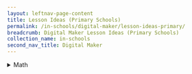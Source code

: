 ```yaml
---
layout: leftnav-page-content
title: Lesson Ideas (Primary Schools)
permalink: /in-schools/digital-maker/lesson-ideas-primary/
breadcrumb: Digital Maker Lesson Ideas (Primary Schools)
collection_name: in-schools
second_nav_title: Digital Maker
---
```


<details>
 
 <summary>Math</summary>

1. [Using micro:bit to facilitate learning of Patterns - Whole Numbers](/test/) <br>

2. Creating a micro:bit Multiplication Calculator <br>

3. Using micro:bit to facilitate learning of Geometry - Area of Triangle

</details>
